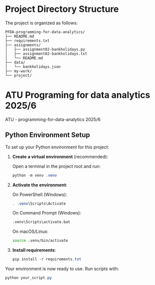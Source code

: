 # Project Directory Structure

The project is organized as follows:

```
PFDA-programming-for-data-analytics/
├── README.md
├── requirements.txt
├── assignments/
│   ├── assignment02-bankholidays.py
│   ├── assignment02-bankholidays.txt
│   └── README.md
├── data/
│   └── bankholidays.json
├── my-work/
└── project/
```

# ATU Programing for data analytics 2025/6
ATU - programming-for-data-analytics 2025/6

## Python Environment Setup

To set up your Python environment for this project:

1. **Create a virtual environment** (recommended):

	Open a terminal in the project root and run:
   
	```powershell
	python -m venv .venv
	```

2. **Activate the environment**:

	On PowerShell (Windows):
	```powershell
	. .venv\Scripts\Activate
	```

	On Command Prompt (Windows):
	```cmd
	.venv\Scripts\activate.bat
	```

	On macOS/Linux:
	```bash
	source .venv/bin/activate
	```

3. **Install requirements**:

	```powershell
	pip install -r requirements.txt
	```

Your environment is now ready to use. Run scripts with:

```powershell
python your_script.py
```


